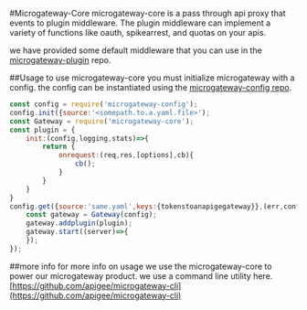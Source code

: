 #Microgateway-Core
microgateway-core is a pass through api proxy that events to plugin middleware.  The plugin middleware can implement a variety of functions like oauth, spikearrest, and quotas on your apis.

we have provided some default middleware that you can use in the [microgateway-plugin](https://github.com/apigee/microgateway-plugins) repo.

##Usage
to use microgateway-core you must initialize microgateway with a config.  the config can be instantiated using the [microgateway-config repo](https://github.com/apigee/microgateway-config).

```javascript
const config = require('microgateway-config');
config.init({source:'<somepath.to.a.yaml.file>');
const Gateway = require('microgateway-core');
const plugin = {
	init:(config,logging,stats)=>{
		return {
			onrequest:(req,res,[options],cb){
				cb();
			}
		}
	}
}
config.get({source:'same.yaml',keys:{tokenstoanapigegateway}},(err,config)=>{
	const gateway = Gateway(config);
	gateway.addplugin(plugin);
	gateway.start((server)=>{
	});
});
```    
##more info
for more info on usage we use the microgateway-core to power our microgateway product. we use a command line utility here.  [https://github.com/apigee/microgateway-cli](https://github.com/apigee/microgateway-cli)